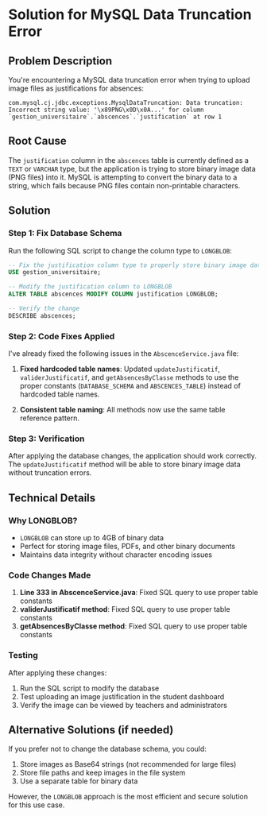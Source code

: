 # Solution for MySQL Data Truncation Error

## Problem Description
You're encountering a MySQL data truncation error when trying to upload image files as justifications for absences:

```
com.mysql.cj.jdbc.exceptions.MysqlDataTruncation: Data truncation: Incorrect string value: '\x89PNG\x0D\x0A...' for column `gestion_universitaire`.`abscences`.`justification` at row 1
```

## Root Cause
The `justification` column in the `abscences` table is currently defined as a `TEXT` or `VARCHAR` type, but the application is trying to store binary image data (PNG files) into it. MySQL is attempting to convert the binary data to a string, which fails because PNG files contain non-printable characters.

## Solution

### Step 1: Fix Database Schema
Run the following SQL script to change the column type to `LONGBLOB`:

```sql
-- Fix the justification column type to properly store binary image data
USE gestion_universitaire;

-- Modify the justification column to LONGBLOB
ALTER TABLE abscences MODIFY COLUMN justification LONGBLOB;

-- Verify the change
DESCRIBE abscences;
```

### Step 2: Code Fixes Applied
I've already fixed the following issues in the `AbscenceService.java` file:

1. **Fixed hardcoded table names**: Updated `updateJustificatif`, `validerJustificatif`, and `getAbsencesByClasse` methods to use the proper constants (`DATABASE_SCHEMA` and `ABSCENCES_TABLE`) instead of hardcoded table names.

2. **Consistent table naming**: All methods now use the same table reference pattern.

### Step 3: Verification
After applying the database changes, the application should work correctly. The `updateJustificatif` method will be able to store binary image data without truncation errors.

## Technical Details

### Why LONGBLOB?
- `LONGBLOB` can store up to 4GB of binary data
- Perfect for storing image files, PDFs, and other binary documents
- Maintains data integrity without character encoding issues

### Code Changes Made
1. **Line 333 in AbscenceService.java**: Fixed SQL query to use proper table constants
2. **validerJustificatif method**: Fixed SQL query to use proper table constants  
3. **getAbsencesByClasse method**: Fixed SQL query to use proper table constants

### Testing
After applying these changes:
1. Run the SQL script to modify the database
2. Test uploading an image justification in the student dashboard
3. Verify the image can be viewed by teachers and administrators

## Alternative Solutions (if needed)
If you prefer not to change the database schema, you could:
1. Store images as Base64 strings (not recommended for large files)
2. Store file paths and keep images in the file system
3. Use a separate table for binary data

However, the `LONGBLOB` approach is the most efficient and secure solution for this use case. 